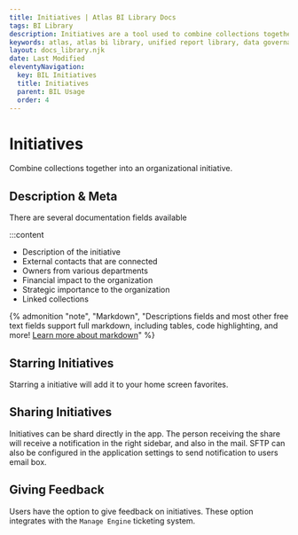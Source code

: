 ```yaml
---
title: Initiatives | Atlas BI Library Docs
tags: BI Library
description: Initiatives are a tool used to combine collections together into a larger project with some additional documentation.
keywords: atlas, atlas bi library, unified report library, data governance, database, initiatives, metadata, collection group
layout: docs_library.njk
date: Last Modified
eleventyNavigation:
  key: BIL Initiatives
  title: Initiatives
  parent: BIL Usage
  order: 4
---
```


# Initiatives
<p class="subtitle pb-5">Combine collections together into an organizational initiative.</p>

## Description & Meta

There are several documentation fields available

:::content
- Description of the initiative
- External contacts that are connected
- Owners from various departments
- Financial impact to the organization
- Strategic importance to the organization
- Linked collections

{% admonition
   "note",
   "Markdown",
   "Descriptions fields and most other free text fields support full markdown, including tables, code highlighting, and more! [Learn more about markdown](https://www.markdownguide.org/getting-started)"
%}

## Starring Initiatives

Starring a initiative will add it to your home screen favorites.

## Sharing Initiatives

Initiatives can be shard directly in the app. The person receiving the share will receive a notification in the right sidebar, and also in the mail. SFTP can also be configured in the application settings to send notification to users email box.

## Giving Feedback

Users have the option to give feedback on initiatives. These option integrates with the `Manage Engine` ticketing system.
